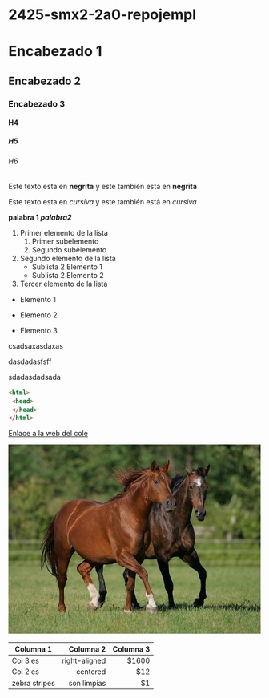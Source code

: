# 2425-smx2-2a0-repojempl

# Encabezado 1
## Encabezado 2
### Encabezado 3
#### H4
##### H5 
###### H6

Este texto esta en **negrita** y este también esta en __negrita__

Este texto esta en *cursiva* y este también está en _cursiva_

**palabra 1 _palabra2_**

1. Primer elemento de la lista 
	1. Primer subelemento
	2. Segundo subelemento
2. Segundo elemento de la lista
	* Sublista 2 Elemento 1
	* Sublista 2 Elemento 2
3. Tercer elemento de la lista 

* Elemento 1
- Elemento 2
+ Elemento 3

csadsaxasdaxas

dasdadasfsff

sdadasdadsada

```HTML
<html>
 <head>
 </head>
</html>
```
[Enlace a la web del cole](https://www.fje.edu/ca/jesuites-bellvitge "Texto opcional")

![caballo](https://github.com/NilOrtega/2425-smx2-2a0-repojempl/blob/main/caballo.jpg "Titulo opcional de la imagen")

|Columna 1 |Columna 2 |Columna 3 |
|--------------|---------------:|---------------:|
|Col 3 es |right-aligned|$1600|
|Col 2 es |centered|$12|
|zebra stripes |son limpias|$1|
